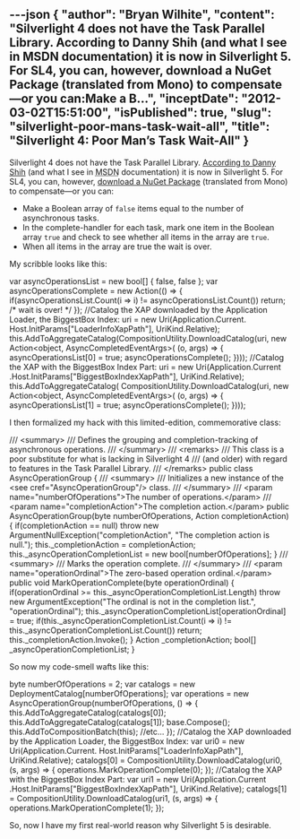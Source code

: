 ---json
{
  "author": "Bryan Wilhite",
  "content": "Silverlight 4 does not have the Task Parallel Library. According to Danny Shih (and what I see in MSDN documentation) it is now in Silverlight 5. For SL4, you can, however, download a NuGet Package (translated from Mono) to compensate—or you can:Make a B...",
  "inceptDate": "2012-03-02T15:51:00",
  "isPublished": true,
  "slug": "silverlight-poor-mans-task-wait-all",
  "title": "Silverlight 4: Poor Man’s Task Wait-All"
}
---

Silverlight 4 does not have the Task Parallel Library. [According to Danny Shih](http://blogs.msdn.com/b/pfxteam/archive/2011/09/01/10204554.aspx) (and what I see in <acronym title="Microsoft Developer Network">MSDN</acronym> documentation) it is now in Silverlight 5. For SL4, you can, however, [download a NuGet Package](http://nuget.org/packages/System.Threading.Tasks) (translated from Mono) to compensate—or you can:

*   Make a Boolean array of `false` items equal to the number of asynchronous tasks.
*   In the complete-handler for each task, mark one item in the Boolean array `true` and check to see whether all items in the array are `true`.
*   When all items in the array are true the wait is over.

My scribble looks like this:


var asyncOperationsList = new bool[] { false, false };
var asyncOperationsComplete = new Action(() =&gt;
{
    if(asyncOperationsList.Count(i =&gt; i) != asyncOperationsList.Count()) return;
    /* wait is over! */
});
//Catalog the XAP downloaded by the Application Loader, the BiggestBox Index:
uri = new Uri(Application.Current.
    Host.InitParams["LoaderInfoXapPath"], UriKind.Relative);
this.AddToAggregateCatalog(CompositionUtility.DownloadCatalog(uri,
    new Action&lt;object, AsyncCompletedEventArgs&gt;(
    (o, args) =&gt;
    {
        asyncOperationsList[0] = true;
        asyncOperationsComplete();
    })));
//Catalog the XAP with the BiggestBox Index Part:
uri = new Uri(Application.Current
    .Host.InitParams["BiggestBoxIndexXapPath"], UriKind.Relative);
this.AddToAggregateCatalog(
    CompositionUtility.DownloadCatalog(uri,
        new Action&lt;object, AsyncCompletedEventArgs&gt;(
        (o, args) =&gt;
        {
            asyncOperationsList[1] = true;
            asyncOperationsComplete();
        })));


I then formalized my hack with this limited-edition, commemorative class:


/// &lt;summary&gt;
/// Defines the grouping and completion-tracking of asynchronous operations.
/// &lt;/summary&gt;
/// &lt;remarks&gt;
/// This class is a poor substitute for what is lacking in Silverlight 4
/// (and older) with regard to features in the Task Parallel Library.
/// &lt;/remarks&gt;
public class AsyncOperationGroup
{
    /// &lt;summary&gt;
    /// Initializes a new instance of the &lt;see cref="AsyncOperationGroup"/&gt; class.
    /// &lt;/summary&gt;
    /// &lt;param name="numberOfOperations"&gt;The number of operations.&lt;/param&gt;
    /// &lt;param name="completionAction"&gt;The completion action.&lt;/param&gt;
    public AsyncOperationGroup(byte numberOfOperations, Action completionAction)
    {
        if(completionAction == null) throw new ArgumentNullException("completionAction", "The completion action is null.");
        this._completionAction = completionAction;
        this._asyncOperationCompletionList = new bool[numberOfOperations];
    }
    /// &lt;summary&gt;
    /// Marks the operation complete.
    /// &lt;/summary&gt;
    /// &lt;param name="operationOrdinal"&gt;The zero-based operation ordinal.&lt;/param&gt;
    public void MarkOperationComplete(byte operationOrdinal)
    {
        if(operationOrdinal &gt;= this._asyncOperationCompletionList.Length)
            throw new ArgumentException("The ordinal is not in the completion list.", "operationOrdinal");
        this._asyncOperationCompletionList[operationOrdinal] = true;
        if(this._asyncOperationCompletionList.Count(i =&gt; i) != this._asyncOperationCompletionList.Count()) return;
        this._completionAction.Invoke();
    }
    Action _completionAction;
    bool[] _asyncOperationCompletionList;
}


So now my code-smell wafts like this:


byte numberOfOperations = 2;
var catalogs = new DeploymentCatalog[numberOfOperations];
var operations = new AsyncOperationGroup(numberOfOperations,
() =&gt;
{
    this.AddToAggregateCatalog(catalogs[0]);
    this.AddToAggregateCatalog(catalogs[1]);
    base.Compose();
    this.AddToCompositionBatch(this);
//etc…
});
//Catalog the XAP downloaded by the Application Loader, the BiggestBox Index:
var uri0 = new Uri(Application.Current.
    Host.InitParams["LoaderInfoXapPath"], UriKind.Relative);
catalogs[0] = CompositionUtility.DownloadCatalog(uri0,
(s, args) =&gt;
{
    operations.MarkOperationComplete(0);
});
//Catalog the XAP with the BiggestBox Index Part:
var uri1 = new Uri(Application.Current
    .Host.InitParams["BiggestBoxIndexXapPath"], UriKind.Relative);
catalogs[1] = CompositionUtility.DownloadCatalog(uri1,
(s, args) =&gt;
{
    operations.MarkOperationComplete(1);
});


So, now I have my first real-world reason why Silverlight 5 is desirable.
